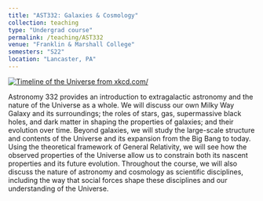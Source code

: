 ```yaml
---
title: "AST332: Galaxies & Cosmology"
collection: teaching
type: "Undergrad course"
permalink: /teaching/AST332
venue: "Franklin & Marshall College"
semesters: "S22"
location: "Lancaster, PA"
---
```


<!--<div style="line-height: 1.5em; font-size: 0.8em; font-style: italic;">-->
[<img src="../images/ast332-xkcd-header.png" alt='Timeline of the Universe from xkcd.com/'>](https://xkcd.com/2240/)
<!--<br>Image credits Vicente Brambila and Raluca Rilla (IG: @raluca)</div>-->


Astronomy 332 provides an introduction to extragalactic astronomy and the nature of the Universe as a whole. We will discuss our own Milky Way Galaxy and its surroundings; the roles of stars, gas, supermassive black holes, and dark matter in shaping the properties of galaxies; and their evolution over time. Beyond galaxies, we will study the large-scale structure and contents of the Universe and its expansion from the Big Bang to today. Using the theoretical framework of General Relativity, we will see how the observed properties of the Universe allow us to constrain both its nascent properties and its future evolution. Throughout the course, we will also discuss the nature of astronomy and cosmology as scientific disciplines, including the way that social forces shape these disciplines and our understanding of the Universe.
